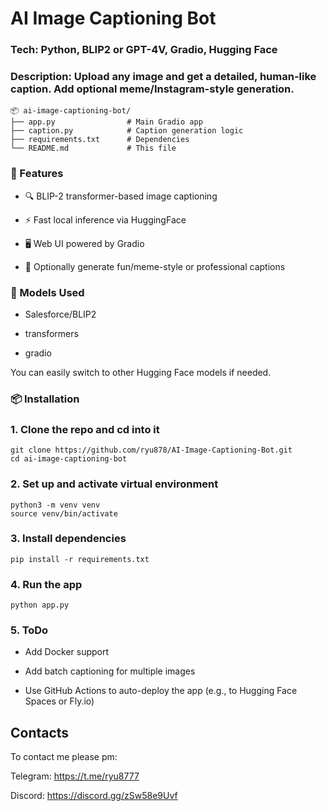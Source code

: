 # AI Image Captioning Bot

### Tech: Python, BLIP2 or GPT-4V, Gradio, Hugging Face
### Description: Upload any image and get a detailed, human-like caption. Add optional meme/Instagram-style generation.

```
📦 ai-image-captioning-bot/
├── app.py                # Main Gradio app
├── caption.py            # Caption generation logic
├── requirements.txt      # Dependencies
└── README.md             # This file
```

### 🔧 Features
- 🔍 BLIP-2 transformer-based image captioning

- ⚡ Fast local inference via HuggingFace

- 🖥️ Web UI powered by Gradio

- 🧠 Optionally generate fun/meme-style or professional captions

### 🧠 Models Used
- Salesforce/BLIP2

- transformers

- gradio

You can easily switch to other Hugging Face models if needed.

### 📦 Installation
### 1. Clone the repo and cd into it
```
git clone https://github.com/ryu878/AI-Image-Captioning-Bot.git
cd ai-image-captioning-bot
```
### 2. Set up and activate virtual environment
```
python3 -m venv venv
source venv/bin/activate
```
### 3. Install dependencies
```
pip install -r requirements.txt
```
### 4. Run the app
```
python app.py
```
### 5. ToDo
- Add Docker support

- Add batch captioning for multiple images

- Use GitHub Actions to auto-deploy the app (e.g., to Hugging Face Spaces or Fly.io)

## Contacts
To contact me please pm:

Telegram: https://t.me/ryu8777

Discord: https://discord.gg/zSw58e9Uvf

